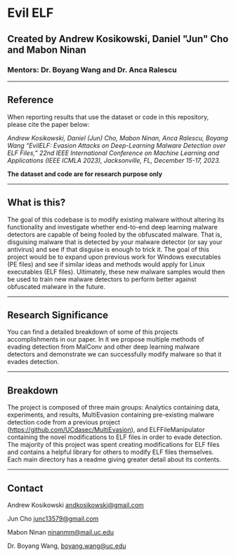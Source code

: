 # Evil ELF 
## Created by Andrew Kosikowski, Daniel "Jun" Cho and Mabon Ninan
### Mentors: Dr. Boyang Wang and Dr. Anca Ralescu
---

## Reference
When reporting results that use the dataset or code in this repository, please cite the paper below:

*Andrew Kosikowski, Daniel (Jun) Cho, Mabon Ninan, Anca Ralescu, Boyang Wang “EvilELF: Evasion Attacks on Deep-Learning Malware Detection over ELF Files,” 22nd IEEE International Conference on Machine Learning and Applications (IEEE ICMLA 2023), Jacksonville, FL, December 15-17, 2023.*

**The dataset and code are for research purpose only**

---

## What is this?
The goal of this codebase is to modify existing malware without altering its functionality and investigate whether end-to-end deep learning malware detectors are capable of being fooled by the obfuscated malware. That is, disguising malware that is detected by your malware detector (or say your antivirus) and see if that disguise is enough to trick it. The goal of this project would be to expand upon previous work for Windows executables (PE files) and see if similar ideas and methods would apply for Linux executables (ELF files). Ultimately, these new malware samples would then be used to train new malware detectors to perform better against obfuscated malware in the future.


---

## Research Significance
You can find a detailed breakdown of some of this projects accomplishments in our paper. In it we propose multiple methods of evading detection from MalConv and other deep learning malware detectors and demonstrate we can successfully modify malware so that it evades detection. 

---

## Breakdown
The project is composed of three main groups: Analytics containing data, experiments, and results, MultiEvasion containing pre-existing malware detection code from a previous project (https://github.com/UCdasec/MultiEvasion), and ELFFileManipulator containing the novel modifications to ELF files in order to evade detection. The majority of this project was spent creating modifications for ELF files and contains a helpful library for others to modify ELF files themselves. Each main directory has a readme giving greater detail about its contents.


---
<!--
## Acknowledgements
This code was created as part of the Research Experiences for Undergraduates (REU) in Hardware and Embedded Systems Security and Trust (RHEST), NSF award 2150086, during the summer of 2023 at the University of Cincinnati. The project's code was created by Andrew Kosikowski and Daniel "Jun" Cho during their undergraduates at Rose-Hulman Institute of Technology and Hamilton College respectively. The project was mentored by Dr. Boyang Wang and Dr. Anca Ralescu at the University of Cincinnati. 
-->

## Contact
Andrew Kosikowski andkosikowski@gmail.com <!-- https://www.andrewkosikowski.com -->

Jun Cho junc13579@gmail.com

Mabon Ninan ninanmm@mail.uc.edu

Dr. Boyang Wang, boyang.wang@uc.edu

